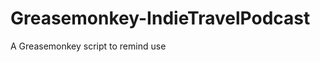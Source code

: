Greasemonkey-IndieTravelPodcast
===============================

A Greasemonkey script to remind use